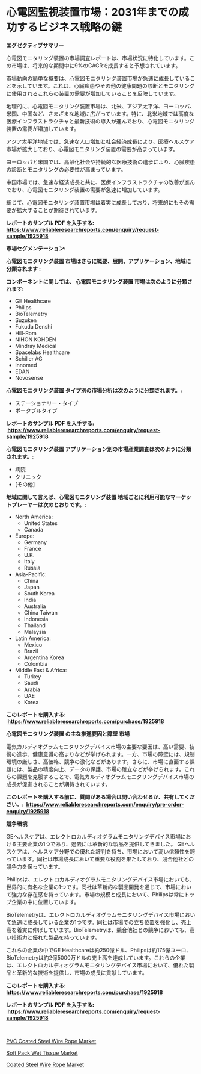 <p><h1>心電図監視装置市場：2031年までの成功するビジネス戦略の鍵</h1></p><p><strong>エグゼクティブサマリー</strong></p>
<p><p>心電図モニタリング装置の市場調査レポートは、市場状況に特化しています。この市場は、将来的な期間中に9%のCAGRで成長すると予想されています。</p><p>市場動向の簡単な概要は、心電図モニタリング装置市場が急速に成長していることを示しています。これは、心臓疾患やその他の健康問題の診断とモニタリングに使用されるこれらの装置の需要が増加していることを反映しています。</p><p>地理的に、心電図モニタリング装置市場は、北米、アジア太平洋、ヨーロッパ、米国、中国など、さまざまな地域に広がっています。特に、北米地域では高度な医療インフラストラクチャと最新技術の導入が進んでおり、心電図モニタリング装置の需要が増加しています。</p><p>アジア太平洋地域では、急速な人口増加と社会経済成長により、医療ヘルスケア市場が拡大しており、心電図モニタリング装置の需要が高まっています。</p><p>ヨーロッパと米国では、高齢化社会や持続的な医療技術の進歩により、心臓疾患の診断とモニタリングの必要性が高まっています。</p><p>中国市場では、急速な経済成長と共に、医療インフラストラクチャの改善が進んでおり、心電図モニタリング装置の需要が急速に増加しています。</p><p>総じて、心電図モニタリング装置市場は着実に成長しており、将来的にもその需要が拡大することが期待されています。</p></p>
<p><strong>レポートのサンプル PDF を入手する: <a href="https://www.reliableresearchreports.com/enquiry/request-sample/1925918">https://www.reliableresearchreports.com/enquiry/request-sample/1925918</a></strong></p>
<p><strong>市場セグメンテーション:</strong></p>
<p><strong> 心電図モニタリング装置 市場はさらに概要、展開、アプリケーション、地域に分類されます :</strong></p>
<p><strong>コンポーネントに関しては、 心電図モニタリング装置 市場は次のように分類されます: &nbsp;</strong></p>
<p><ul><li>GE Healthcare</li><li>Philips</li><li>BioTelemetry</li><li>Suzuken</li><li>Fukuda Denshi</li><li>Hill-Rom</li><li>NIHON KOHDEN</li><li>Mindray Medical</li><li>Spacelabs Healthcare</li><li>Schiller AG</li><li>Innomed</li><li>EDAN</li><li>Novosense</li></ul></p>
<p><strong> 心電図モニタリング装置 タイプ別の市場分析は次のように分類されます。:</strong></p>
<p><ul><li>ステーショナリー・タイプ</li><li>ポータブルタイプ</li></ul></p>
<p><strong>レポートのサンプル PDF を入手する: &nbsp;<a href="https://www.reliableresearchreports.com/enquiry/request-sample/1925918">https://www.reliableresearchreports.com/enquiry/request-sample/1925918</a></strong></p>
<p><strong> 心電図モニタリング装置 アプリケーション別の市場産業調査は次のように分類されます。:</strong></p>
<p><ul><li>病院</li><li>クリニック</li><li>[その他]</li></ul></p>
<p><strong>地域に関して言えば、心電図モニタリング装置 地域ごとに利用可能なマーケットプレーヤーは次のとおりです。:</strong></p>
<p><ul>
    <li>
        North America:
        <ul>
            <li>United States</li>
            <li>Canada</li>
        </ul>
    </li>
    <li>
        Europe:
        <ul>
            <li>Germany</li>
            <li>France</li>
            <li>U.K.</li>
            <li>Italy</li>
            <li>Russia</li>
        </ul>
    </li>
    <li>
        Asia-Pacific:
        <ul>
            <li>China</li>
            <li>Japan</li>
            <li>South Korea</li>
            <li>India</li>
            <li>Australia</li>
            <li>China Taiwan</li>
            <li>Indonesia</li>
            <li>Thailand</li>
            <li>Malaysia</li>
        </ul>
    </li>
    <li>
        Latin America:
        <ul>
            <li>Mexico</li>
            <li>Brazil</li>
            <li>Argentina Korea</li>
            <li>Colombia</li>
        </ul>
    </li>
    <li>
        Middle East & Africa:
        <ul>
            <li>Turkey</li>
            <li>Saudi</li>
            <li>Arabia</li>
            <li>UAE</li>
            <li>Korea</li>
        </ul>
    </li>
    </ul></p>
<p><strong>このレポートを購入する: &nbsp;<a href="https://www.reliableresearchreports.com/purchase/1925918">https://www.reliableresearchreports.com/purchase/1925918</a></strong></p>
<p><strong>心電図モニタリング装置 の主な推進要因と障壁 市場</strong></p>
<p><p>電気カルディオグラムモニタリングデバイス市場の主要な要因は、高い需要、技術の進歩、健康意識の高まりなどが挙げられます。一方、市場の障壁には、規制環境の厳しさ、高価格、競争の激化などがあります。さらに、市場に直面する課題には、製品の精度向上、データの保護、市場の確立などが挙げられます。これらの課題を克服することで、電気カルディオグラムモニタリングデバイス市場の成長が促進されることが期待されています。</p></p>
<p><strong>このレポートを購入する前に、質問がある場合は問い合わせるか、共有してください。:&nbsp; <a href="https://www.reliableresearchreports.com/enquiry/pre-order-enquiry/1925918">https://www.reliableresearchreports.com/enquiry/pre-order-enquiry/1925918</a></strong></p>
<p><strong>競争環境</strong></p>
<p><p>GEヘルスケアは、エレクトロカルディオグラムモニタリングデバイス市場における主要企業の1つであり、過去には革新的な製品を提供してきました。 GEヘルスケアは、ヘルスケア分野での優れた評判を持ち、市場において高い信頼性を誇っています。同社は市場成長において重要な役割を果たしており、競合他社との競争力を保っています。</p><p>Philipsは、エレクトロカルディオグラムモニタリングデバイス市場においても、世界的に有名な企業の1つです。同社は革新的な製品開発を通じて、市場において強力な存在感を持っています。市場の規模と成長において、Philipsは常にトップ企業の中に位置しています。</p><p>BioTelemetryは、エレクトロカルディオグラムモニタリングデバイス市場において急速に成長している企業の1つです。同社は市場での立ち位置を強化し、売上高を着実に伸ばしています。BioTelemetryは、競合他社との競争においても、高い技術力と優れた製品を持っています。</p><p>これらの企業の中でGE Healthcareは約250億ドル、Philipsは約175億ユーロ、BioTelemetryは約2億5000万ドルの売上高を達成しています。これらの企業は、エレクトロカルディオグラムモニタリングデバイス市場において、優れた製品と革新的な技術を提供し、市場の成長に貢献しています。</p></p>
<p><strong>このレポートを購入する: &nbsp; <a href="https://www.reliableresearchreports.com/purchase/1925918">https://www.reliableresearchreports.com/purchase/1925918</a></strong></p>
<p><strong>レポートのサンプル PDF を入手する: &nbsp;<a href="https://www.reliableresearchreports.com/enquiry/request-sample/1925918">https://www.reliableresearchreports.com/enquiry/request-sample/1925918</a></strong><strong></strong></p>
<p>&nbsp;</p>
<p><p><a href="https://github.com/kathiaseamanalvaradovlprc2h/Market-Research-Report-List-1/blob/main/pvc-coated-steel-wire-rope-market.md">PVC Coated Steel Wire Rope Market</a></p><p><a href="https://zircon-bluebell-299.notion.site/Soft-Pack-Wet-Tissue-Market-A-Comprehensive-Report-of-its-Market-Share-Growth-Trends-2024-2031-1fd0dcfe17e84b6e8d7a5816d760badd">Soft Pack Wet Tissue Market</a></p><p><a href="https://github.com/wusalecollins540tpqoz/Market-Research-Report-List-1/blob/main/coated-steel-wire-rope-market.md">Coated Steel Wire Rope Market</a></p></p>